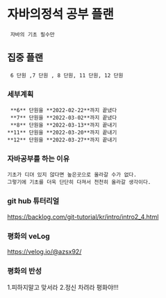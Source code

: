 # 자바의정석 공부 플랜                                
	 자바의 기초 필수만 
## 집중 플랜
	 6 단원 ,7 단원 , 8 단원, 11 단원, 12 단원 
### 세부계획
     **6** 단원을 **2022-02-22**까지 끝냈다  
	 **7** 단원을 **2022-03-02**까지 끝냈다  
	 **8** 단원을 **2022-03-13**까지 끝내기  
	**11** 단원을 **2022-03-20**까지 끝내기  
	**12** 단원을 **2022-03-27**까지 끝내기  

### 자바공부를 하는 이유 
	기초가 디뎌 있지 않다면 높은곳으로 올라갈 수가 없다. 
	그렇기에 기초를 더욱 단단히 다져서 천천히 올라갈 생각이다. 
	
### git hub 튜터리얼 	
https://backlog.com/git-tutorial/kr/intro/intro2_4.html


### 평화의 veLog  	
https://velog.io/@azsx92/

### 평화의 반성
1.피하지말고 맞서라 
2.정신 차려라 평화야!!!

